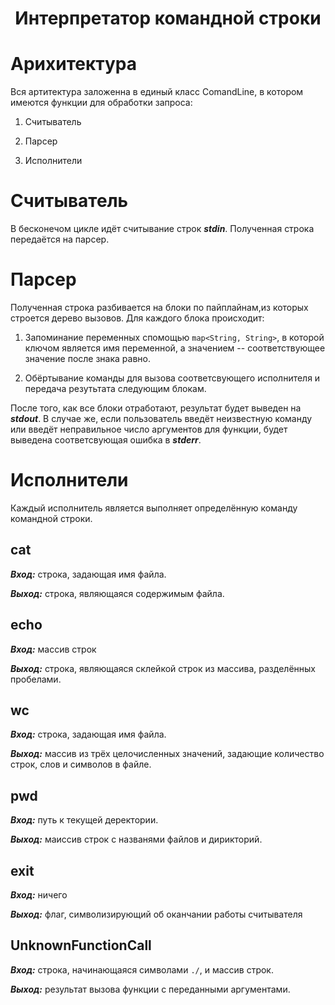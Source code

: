<h1 align="center">Интерпретатор командной строки</h1>

# Арихитектура
Вся артитектура заложенна в единый класс ComandLine, в котором имеются функции для обработки запроса:

1. Считыватель

2. Парсер

3. Исполнители
 


# Считыватель

В бесконечом цикле идёт считывание строк ***stdin***. Полученная строка передаётся на парсер.

# Парсер

Полученная строка разбивается на блоки по пайплайнам,из которых строется дерево вызовов. Для каждого блока происходит:

1. Запоминание переменных спомощью `map<String, String>`, в которой ключом является имя переменной, а значением -- соответствующее значение после знака равно.

2. Обёртывание команды для вызова соответсвующего исполнителя и передача резутьтата следующим блокам.

После того, как все блоки отработают, результат будет выведен на ***stdout***. В случае же, если пользователь введёт неизвестную команду или введёт неправильное число аргументов для функции, будет выведена соответсвующая ошибка в ***stderr***.



# Исполнители

Каждый исполнитель является выполняет определённую команду командной строки.

## cat

***Вход:*** строка, задающая имя файла.

***Выход:*** строка, являющаяся содержимым файла.

## echo

***Вход:*** массив строк

***Выход:*** строка, являющаяся склейкой строк из массива, разделённых пробелами.

## wc

***Вход:*** строка, задающая имя файла.

***Выход:*** массив из трёх целочисленных значений, задающие количество строк, слов и символов в файле.

## pwd

***Вход:*** путь к текущей деректории.

***Выход:*** маиссив строк с названями файлов и дирикторий.

## exit

***Вход:*** ничего

***Выход:*** флаг, символизирующий об оканчании работы считывателя

## UnknownFunctionCall

***Вход:*** строка, начинающаяся символами `./`, и массив строк.

***Выход:*** результат вызова функции с переданными аргументами.